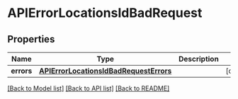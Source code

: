 # APIErrorLocationsIdBadRequest

## Properties
Name | Type | Description | Notes
------------ | ------------- | ------------- | -------------
**errors** | [**APIErrorLocationsIdBadRequestErrors**](APIErrorLocationsIdBadRequestErrors.md) |  | [optional] 

[[Back to Model list]](../README.md#documentation-for-models) [[Back to API list]](../README.md#documentation-for-api-endpoints) [[Back to README]](../README.md)

